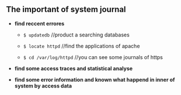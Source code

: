 ## The important of system journal
 
- **find reccent errores** 

    - `$ updatedb` //product a searching databases  

    - `$ locate httpd` //find the applications of apache    

    - `$ cd /var/log/httpd` //you can see some journals of https    

- **find some access traces and statistical analyse**

- **find some error information and known what happend in inner of system by access data** 



